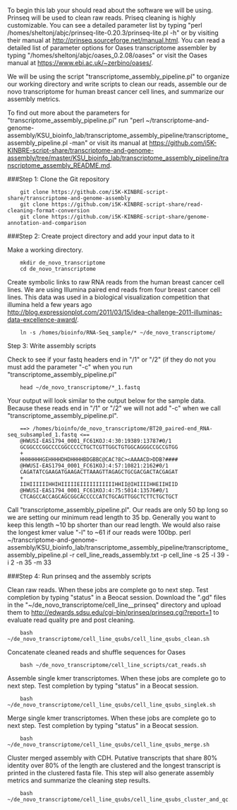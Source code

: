 To begin this lab your should read about the software we will be using. Prinseq will be used to clean raw reads. Priseq cleaning is highly customizable. You can see a detailed parameter list by typing "perl /homes/sheltonj/abjc/prinseq-lite-0.20.3/prinseq-lite.pl -h" or by visiting their manual at http://prinseq.sourceforge.net/manual.html. You can read a detailed list of parameter options for Oases transcriptome assembler by typing "/homes/sheltonj/abjc/oases_0.2.08/oases" or visit the Oases manual at https://www.ebi.ac.uk/~zerbino/oases/. 

We will be using the script "transcriptome_assembly_pipeline.pl" to organize our working directory and write scripts to clean our reads, assemble our de novo transcriptome for human breast cancer cell lines, and summarize our assembly metrics.

To find out more about the parameters for "transcriptome_assembly_pipeline.pl" run "perl ~/transcriptome-and-genome-assembly/KSU_bioinfo_lab/transcriptome_assembly_pipeline/transcriptome_assembly_pipeline.pl -man" or visit its manual at https://github.com/i5K-KINBRE-script-share/transcriptome-and-genome-assembly/tree/master/KSU_bioinfo_lab/transcriptome_assembly_pipeline/transcriptome_assembly_README.md.

###Step 1: Clone the Git repository 

        git clone https://github.com/i5K-KINBRE-script-share/transcriptome-and-genome-assembly
        git clone https://github.com/i5K-KINBRE-script-share/read-cleaning-format-conversion
        git clone https://github.com/i5K-KINBRE-script-share/genome-annotation-and-comparison
        
###Step 2: Create project directory and add your input data to it

Make a working directory.

        mkdir de_novo_transcriptome
        cd de_novo_transcriptome

Create symbolic links to raw RNA reads from the human breast cancer cell lines. We are using Illumina paired end reads from four breast cancer cell lines. This data was used in a biological visualization competition that illumina held a few years ago http://blog.expressionplot.com/2011/03/15/idea-challenge-2011-illuminas-data-excellence-award/.

        ln -s /homes/bioinfo/RNA-Seq_sample/* ~/de_novo_transcriptome/
        
Step 3: Write assembly scripts

Check to see if your fastq headers end in "/1" or "/2" (if they do not you must add the parameter "-c" when you run "transcriptome_assembly_pipeline.pl"

        head ~/de_novo_transcriptome/*_1.fastq
        
Your output will look similar to the output below for the sample data. Because these reads end in "/1" or "/2" we will not add "-c" when we call "transcriptome_assembly_pipeline.pl".

        ==> /homes/bioinfo/de_novo_transcriptome/BT20_paired-end_RNA-seq_subsampled_1.fastq <==
        @HWUSI-EAS1794_0001_FC61KOJ:4:30:19389:13787#0/1
        GCGGCCCGGCCCCGGCCCCCTGCTCGTTGGCTGTGGCAGGGCCGCCGTGG
        +
        HHHHHHHGEHHHHDHDHHHHBDGBBC@CAC?8C><AAAACD>DDB?####
        @HWUSI-EAS1794_0001_FC61KOJ:4:57:10821:2162#0/1
        CAGATATCGAAGATGAAGACTTAAAGTTAGAGCTGCGACGACTACGAGAT
        +
        IIHIIIIIIHHIHIIIIIEIIIIIIIIIIIHHII@IHIIIIHHEIIHIID
        @HWUSI-EAS1794_0001_FC61KOJ:4:75:5014:13576#0/1
        CTCAGCCACCAGCAGCGGCACCCCCATCTGCAGTTGGCTCTTCTGCTGCT
        
Call "transcriptome_assembly_pipeline.pl". Our reads are only 50 bp long so we are setting our minimum read length to 35 bp. Generally you want to keep this length ~10 bp shorter than our read length. We would also raise the longest kmer value "-l" to ~61 if our reads were 100bp.
        perl ~/transcriptome-and-genome-assembly/KSU_bioinfo_lab/transcriptome_assembly_pipeline/transcriptome_assembly_pipeline.pl -r cell_line_reads_assembly.txt -p cell_line -s 25 -l 39 -i 2 -n 35 -m 33

###Step 4: Run prinseq and the assembly scripts

Clean raw reads. When these jobs are complete go to next step. Test completion by typing "status" in a Beocat session. Download the ".gd" files in the "~/de_novo_transcriptome/cell_line__prinseq" directory and upload them to http://edwards.sdsu.edu/cgi-bin/prinseq/prinseq.cgi?report=1 to evaluate read quality pre and post cleaning.

        bash ~/de_novo_transcriptome/cell_line_qsubs/cell_line_qsubs_clean.sh

Concatenate cleaned reads and shuffle sequences for Oases

        bash ~/de_novo_transcriptome/cell_line_scripts/cat_reads.sh
        
Assemble single kmer transcriptomes. When these jobs are complete go to next step. Test completion by typing "status" in a Beocat session.

        bash ~/de_novo_transcriptome/cell_line_qsubs/cell_line_qsubs_singlek.sh
        
Merge single kmer transcriptomes. When these jobs are complete go to next step. Test completion by typing "status" in a Beocat session.

        bash ~/de_novo_transcriptome/cell_line_qsubs/cell_line_qsubs_merge.sh
        
Cluster merged assembly with CDH. Putative transcripts that share 80% identity over 80% of the length are clustered and the longest transcript is printed in the clustered fasta file. This step will also generate assembly metrics and summarize the cleaning step results.

        bash ~/de_novo_transcriptome/cell_line_qsubs/cell_line_qsubs_cluster_and_qc.sh

